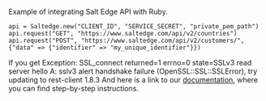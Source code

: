 Example of integrating Salt Edge API with Ruby.

```
api = Saltedge.new("CLIENT_ID", "SERVICE_SECRET", "private_pem_path")
api.request("GET", "https://www.saltedge.com/api/v2/countries")
api.request("POST", "https://www.saltedge.com/api/v2/customers/", {"data" => {"identifier" => "my_unique_identifier"}})
```
If you get Exception: SSL_connect returned=1 errno=0 state=SSLv3 read server hello A: sslv3 alert handshake failure (OpenSSL::SSL::SSLError), try updating to rest-client 1.8.3
And here is a link to our [documentation](https://docs.saltedge.com/), where you can find step-by-step instructions.